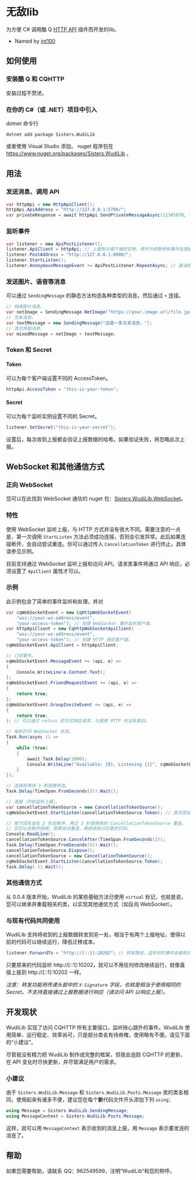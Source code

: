 <div lang="zh-CN">

# 无敌lib
为方便 C# 调用酷 Q [HTTP API](https://github.com/richardchien/coolq-http-api) 插件而开发的lib。

- Named by [int100](https://github.com/1004121460)

## 如何使用
### 安装酷 Q 和 CQHTTP
安装过程不赘述。
### 在你的 C#（或 .NET）项目中引入
dotnet 命令行
```
dotnet add package Sisters.WudiLib
```
或者使用 Visual Studio 添加。
nuget 程序包在 https://www.nuget.org/packages/Sisters.WudiLib 。

## 用法
### 发送消息、调用 API
``` C#
var httpApi = new HttpApiClient();
httpApi.ApiAddress = "http://127.0.0.1:5700/";
var privateResponse = await httpApi.SendPrivateMessageAsync(12345678, "hello");
```
### 监听事件
``` C#
var listener = new ApiPostListener();
listener.ApiClient = httpApi; // 上面所示客户端的实例，将作为参数传给事件处理器，便于进行各种操作。
listener.PostAddress = "http://127.0.0.1:8080/";
listener.StartListen();
listener.AnonymousMessageEvent += ApiPostListener.RepeatAsync; // 复读匿名消息。
```

### 发送图片、语音等消息
可以通过 `SendingMessage` 的静态方法构造各种类型的消息，然后通过 `+` 连接。
```C#
// 网络图片消息。
var netImage = SendingMessage.NetImage("https://your.image.url/file.jpg");
// 文本消息。
var textMessage = new SendingMessage("这是一条文本消息。");
// 混合排版消息。
var mixedMessage = netImage + textMessage;
```

### Token 和 Secret
#### Token
可以为每个客户端设置不同的 AccessToken。
```C#
httpApi.AccessToken = "this-is-your-token";
```
#### Secret
可以为每个监听实例设置不同的 Secret。
```C#
listener.SetSecret("this-is-your-secret");
```
设置后，每次收到上报都会验证上报数据的哈希。如果验证失败，将忽略此次上报。

## WebSocket 和其他通信方式
### 正向 WebSocket
您可以在此找到 WebSocket 通信的 nuget 包：[Sisters.WudiLib.WebSocket](https://www.nuget.org/packages/Sisters.WudiLib.WebSocket/)。

### 特性
使用 WebSocket 监听上报，与 HTTP 方式并没有很大不同。需要注意的一点是，第一次调用 `StartListen` 方法必须成功连接，否则会引发异常。此后如果连接断开，会自动尝试重连。你可以通过传入 `CancellationToken` 进行终止。具体请参见示例。

目前支持通过 WebSocket 监听上报和访问 API。请求类事件将通过 API 响应，必须设置了 `ApiClient` 属性才可以。

### 示例
此示例包含了简单的事件监听和处理，并对
```C#
var cqWebSocketEvent = new CqHttpWebSocketEvent(
    "wss://your-ws-address/event",
    "your-access-token"); // 创建 WebSocket 事件监听客户端。
var httpApiClient = new CqHttpWebSocketApiClient(
    "wss://your-ws-address/event",
    "your-access-token"); // 创建 HTTP 通信客户端。
cqWebSocketEvent.ApiClient = httpApiClient;

// 订阅事件。
cqWebSocketEvent.MessageEvent += (api, e) =>
{
    Console.WriteLine(e.Content.Text);
};
cqWebSocketEvent.FriendRequestEvent += (api, e) =>
{
    return true;
};
cqWebSocketEvent.GroupInviteEvent += (api, e) =>
{
    return true;
}; // 可以通过 return 的方式响应请求，与使用 HTTP 时没有差别。

// 每秒打印 WebSocket 状态。
Task.Run(async () =>
{
    while (true)
    {
        await Task.Delay(1000);
        Console.WriteLine("Available: {0}, Listening {1}", cqWebSocketEvent.IsAvailable, cqWebSocketEvent.IsListening);
    }
});

// 连接前等待 3 秒观察状态。
Task.Delay(TimeSpan.FromSeconds(3)).Wait();

// 连接（开始监听上报）。
var cancellationTokenSource = new CancellationTokenSource();
cqWebSocketEvent.StartListen(cancellationTokenSource.Token); // 首次连接必须成功。

// 按下回车会在 2 秒后断开，再过 3 秒使用新的 CancellationTokenSource 重连。
// 您可以先断开网络，观察自动重连，再继续执行后面的代码。
Console.ReadLine();
cancellationTokenSource.CancelAfter(TimeSpan.FromSeconds(2));
Task.Delay(TimeSpan.FromSeconds(5)).Wait();
cancellationTokenSource.Dispose();
cancellationTokenSource = new CancellationTokenSource();
cqWebSocketEvent.StartListen(cancellationTokenSource.Token);
Task.Delay(-1).Wait();
```

### 其他通信方式
从 0.0.4 版本开始，WudiLib 的某些基础方法已使用 `virtual` 标记，也就是说，您可以继承并重载相关的类，以实现其他通信方式（如反向 WebSocket）。

### 与现有代码共同使用
WudiLib 支持将收到的上报数据转发到另一处，相当于有两个上报地址，使得以前的代码可以继续运行，降低迁移成本。
```C#
listener.ForwardTo = "http://[::1]:10202"; // 转发路径，监听到的事件会被转发到此处。
```
只要原来的代码监听 http://[::1]:10202，就可以不用任何修改继续运行，就像直接上报到 http://[::1]:10202 一样。

*注意：转发功能将传递头部中的 `X-Signature` 字段，也就是相当于使用相同的 Secret。不支持直接通过上报数据进行响应（请访问 API 以响应上报）。*

## 开发现状
WudiLib 实现了访问 CQHTTP 所有主要接口，监听除心跳外的事件。WudiLib 使用简单、运行稳定、效率尚可，只是部分类名有待商榷，使用略有不便。请见下面的“小建议”。

尽管我没有精力把 WudiLib 制作成完整的框架，但我会追踪 CQHTTP 的更新，在 API 变化时尽快更新，并尽管满足用户的需求。

### 小建议
由于 `Sisters.WudiLib.Message` 和 `Sisters.WudiLib.Posts.Message` 类的类名相同，使用起来有诸多不便，建议您在每个**新**代码文件开头添加下列 `using`：
```C#
using Message = Sisters.WudiLib.SendingMessage;
using MessageContext = Sisters.WudiLib.Posts.Message;
```
这样，就可以用 `MessageContext` 表示收到的消息上报，用 `Message` 表示要发送的消息了。

## 帮助
如果您需要帮助，请联系 QQ：962549599，注明“WudiLib”和您的称呼。

</div>